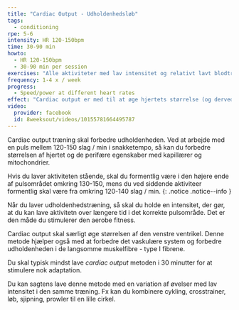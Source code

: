 ```yaml
---
title: "Cardiac Output - Udholdenhedsløb"
tags:
  - conditioning
rpe: 5-6
intensity: HR 120-150bpm
time: 30-90 min
howto:
  - HR 120-150bpm
  - 30-90 min per session
exercises: "Alle aktiviteter med lav intensitet og relativt lavt blodtryk kan bruges til cardiac output træning. Pulsen holdes i længere tid omkring 120-150 slag/min, som er i snakketempo. Du kan fx jogge, cykle, svømme, sjippetov, cirkeltræning, så længe du holder pulsen i den korrekte pulszone."
frequency: 1-4 x / week
progress:
  - Speed/power at different heart rates
effect: "Cardiac output er med til at øge hjertets størrelse (og derved slagvolumen) og udbygge og forbedre det perifære netværk med kapillærer, så ilttilførslen kan foregå endnu mere effektivt."
video:
  provider: facebook
  id: 8weeksout/videos/10155781664495787
---
```


Cardiac output træning skal forbedre udholdenheden. Ved at arbejde med en puls mellem 120-150 slag / min i snakketempo, så kan du forbedre størrelsen af hjertet og de perifære egenskaber med kapillærer og mitochondrier.

Hvis du laver aktiviteten stående, skal du formentlig være i den højere ende af pulsområdet omkring 130-150, mens du ved siddende aktiviteer formentlig skal være fra omkring 120-140 slag / min.
{: .notice .notice--info }

Når du laver udholdenhedstræning, så skal du holde en intensitet, der gør, at du kan lave aktivitetn over længere tid i det korrekte pulsområde. Det er den måde du stimulerer den aerobe fitness.

Cardiac output skal særligt øge størrelsen af den venstre ventrikel. Denne metode hjælper også med at forbedre det vaskulære system og forbedre udholdenheden i de langsomme muskelfibre - type I fibrene.

Du skal typisk mindst lave _cardiac output_ metoden i 30 minutter for at stimulere nok adaptation.

Du kan sagtens lave denne metode med en variation af øvelser med lav intensitet i den samme træning. Fx kan du kombinere cykling, crosstrainer, løb, sjipning, prowler til en lille cirkel.

